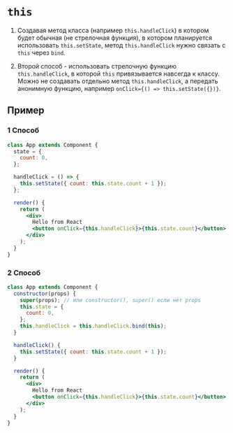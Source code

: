 # `this`

1. Создавая метод класса (например `this.handleClick`) в котором будет обычная (не стрелочная функция), в котором планируется использовать `this.setState`​, метод `this.handleClick` нужно связать с​ `this` через `bind`.

2. Второй способ - использовать стрелочную функцию `this.handleClick`, в которой `this` привязывается навсегда к классу. Можно не создавать отдельно метод `this.handleClick`, а передать анонимную функцию, например `onClick={() => this.setState({})}`.

## Пример

### 1 Способ

```jsx
class App extends Component {
  state = {
    count: 0,
  };

  handleClick = () => {
    this.setState({ count: this.state.count + 1 });
  };

  render() {
    return (
      <div>
        Hello from React
        <button onClick={this.handleClick}>{this.state.count}</button>
      </div>
    );
  }
}
```

### 2 Способ

```jsx
class App extends Component {
  constructor(props) {
    super(props); // или constructor(), super() если нет props
    this.state = {
      count: 0,
    };
    this.handleClick = this.handleClick.bind(this);
  }

  handleClick() {
    this.setState({ count: this.state.count + 1 });
  }

  render() {
    return (
      <div>
        Hello from React
        <button onClick={this.handleClick}>{this.state.count}</button>
      </div>
    );
  }
}
```
